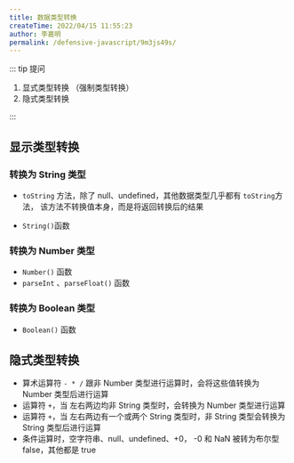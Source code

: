 ```yaml
---
title: 数据类型转换
createTime: 2022/04/15 11:55:23
author: 李嘉明
permalink: /defensive-javascript/9m3js49s/
---
```


::: tip 提问

1. 显式类型转换 （强制类型转换）
2. 隐式类型转换

:::

## 显示类型转换

### 转换为 String 类型

- `toString` 方法，除了 null、undefined，其他数据类型几乎都有 `toString`方法，
  该方法不转换值本身，而是将返回转换后的结果

- `String()`函数

### 转换为 Number 类型

- `Number()` 函数
- `parseInt` 、`parseFloat()` 函数

### 转换为 Boolean 类型

- `Boolean()` 函数

## 隐式类型转换

- 算术运算符 `- * /` 跟非 Number 类型进行运算时，会将这些值转换为 Number 类型后进行运算
- 运算符 `+`，当 左右两边均非 String 类型时，会转换为 Number 类型进行运算
- 运算符 `+`，当 左右两边有一个或两个 String 类型时，非 String 类型会转换为 String 类型后进行运算
- 条件运算时，空字符串、null、undefined、+0， -0 和 NaN 被转为布尔型 false，其他都是 true
